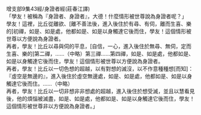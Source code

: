 增支部9集43經/身證者經(莊春江譯)  
「學友！被稱為『身證者、身證者』，大德！什麼情形被世尊說為身證者呢？」  
學友！這裡，比丘從離欲、[離不善法後，進入後住於有尋、有伺，離而生喜、樂的]初禪，如是、如是處，他都如是、如是以身觸達它後而住，學友！這個情形被世尊以方便說為身證者。  
再者，學友！比丘以尋與伺的平息，[自信，一心，進入後住於無尋、無伺，定而生喜、樂的]第二禪，……（中略）第三禪……第四禪，如是、如是處，他都如是、如是以身觸達它後而住，學友！這個情形被世尊以方便說為身證者。  
再者，學友！比丘以一切色想的超越，以有對想的滅沒，以不作意種種想[而知]：『虛空是無邊的』，進入後住於虛空無邊處，如是、如是處，他都如是、如是以身觸達它後而住。……（中略）  
再者，學友！比丘以一切非想非非想處的超越，進入後住於想受滅，並且以慧看見後，他的煩惱被滅盡，如是、如是處，他都如是、如是以身觸達它後而住，學友！這個情形被世尊非以方便說為身證者。」  
  
  
